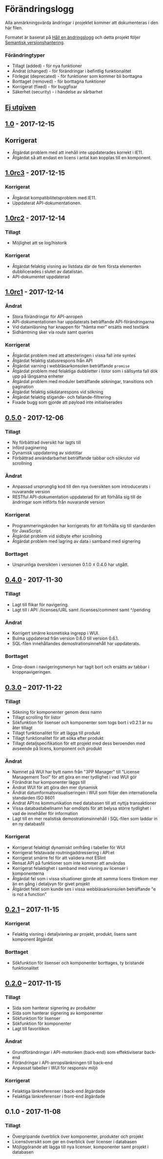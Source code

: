 # Förändringslogg
Alla anmärkningsvärda ändringar i projektet kommer att dokumenteras i den här filen.

Formatet är baserat på [Håll en ändringslogg] och detta projekt följer [Semantisk versionshantering].

[Håll en ändringslogg]: http://keepachangelog.com/sv/1.0.0/
[Semantisk versionshantering]: https://semver.org/lang/sv/spec/v2.0.0.html

### Förändringtyper
- Tillagt (added) - för nya funktioner
- Ändrat (changed) - för förändringar i befintlig funktionalitet
- Förlegat (deprecated) - för funktioner som kommer bli borttagna
- Borttaget (removed) - för borttagna funktioner
- Korrigerat (fixed) - för buggfixar
- Säkerhet (security) - i händelse av sårbarhet

## [Ej utgiven]

## [1.0] - 2017-12-15

## Korrigerat
- Åtgärdat problem med att inehåll inte uppdaterades korrekt i IE11.
- Åtgärdat så att endast en licens i antal kan kopplas till en komponent.

## [1.0rc3] - 2017-12-15

### Korrigerat
- Åtgärdat kompatibilitetsproblem med IE11.
- Uppdaterat API-dokumentationen.

## [1.0rc2] - 2017-12-14

### Tillagt
- Möjlighet att se log/historik

### Korrigerat
- Åtgärdat felaktig visning av listdata där de fem första elementen dubblicerades i slutet av datalistan.
- API-dokumentet uppdaterad

## [1.0rc1] - 2017-12-14

### Ändrat
- Stora förändringar för API-anropen
- API-dokumentationen har uppdaterats beträffande API-förändringarna
- Vid datainläsning har knappen för "hämta mer" ersätts med textlänk
- Sidhämtning sker via route samt queries

### Korrigerat
- Åtgärdat problem med att attesteringen i vissa fall inte syntes
- Åtgärdat felaktig statusrespons från API
- Åtgärdat varning i webbläsarkonsolen beträffande `promise`
- Åtgärdat problem med felaktiga dubbletter i listor som i sällsynta fall dök upp på långsama enheter
- Åtgärdat problem med moduler beträffande sökningar, transitions och pagination
- Åtgärdat felaktig sökdatarespons vid sökning
- Åtgärdat felaktig stigande- och fallande-filtrering
- Fixade bugg som gjorde att payload inte initialiserades

## [0.5.0] - 2017-12-06

### Tillagt
- Ny förbättrad översikt har lagts till
- Införd paginering
- Dynamisk uppdatering av sidotitlar
- Förbättrad användarbarhet beträffande tabbar och sökrutor vid scrollning

### Ändrat
- Anpassad ursprunglig kod till den nya översikten som introducerats i nuvarande version
- RESTful API-dokumentation uppdaterad för att förhålla sig till de ändringar som intförts från nuvarande version

### Korrigerat
- Programmeringskoden har korrigerats för att förhålla sig till standarden för JavaScript.
- Åtgärdat problem vid sidbyte efter scrollning
- Åtgärdat problem med lagring av data i samband med signering

### Borttaget
- Ursprunliga översikten i versionen 0.1.0 ≤ 0.4.0 har utgått.

## [0.4.0] - 2017-11-30

### Tillagt
- Lagt till flikar för navigering.
- Lagt till i API: /licenses/URL samt /licenses/comment samt ^/pending

### Ändrat
- Korrigert smärre kosmetiska ingrepp i WUI.
- Bulma uppdaterad från version 0.6.0 till version 0.6.1.
- SQL-filen innehållandes demostrationsinnehåll har uppdaterats.

### Borttaget
- Drop-down i navigeringsmenyn har tagit bort och ersätts av tabbar i kroppnavigeringen.

## [0.3.0] – 2017-11-22

### Tillagt
- Sökning för komponenter genom dess namn
- Tillagt scrolling för listor
- Sökfunktion för lisenser och komponenter som togs bort i v0.2.1 är nu åter tillagt
- Tillagt funktionalitet för att lägga till produkt
- Tillagt funktionalitet för att söka efter produkt
- Tillagt detaljspecifikation för ett projekt med dess beroenden med avseende på licens, komponent och produkt

### Ändrat
- Namnet på WUI har bytt namn från "3PP Manager" till "License Management Tool" för att göra en mer tydlighet i vad WUI gör
- Förändrat hur komponenter läggs till
- Ändrat WUI för att göra den mer dynamisk
- Ändrat datumformatsvisualiseringen i WUI som följer den internationella standarden ISO 8601
- Ändrat API:ns kommunikation med databasen till att nyttja transaktioner
- Vissa databastabellnamn har omdöpts för att belysa större tydlighet i vad de innehåller för information
- Lagt till en mer realistisk demostrationsinnehåll i SQL-filen som laddar in en ny databasfil

### Korrigerat
- Korrigerat felaktigt dynamiskt omfrång i tabeller för WUI
- Korrigerat felstavade routningaddressering i API:et
- Korrigerat smärre fel för att validera mot ESlint
- Rensat API på funktioner som inte kommer att användas
- Korrigerat felaktighet i samband med visning av licenser i komponenterna
- Åtgärdat fel som i vissa situationer gjorde att samma licens förekom mer än en gång i detaljvyn för givet projekt
- Åtgärdet felet som kunde ses i vissa webbläsarkonsolen beträffande "e is not a function"

## [0.2.1] – 2017-11-15

### Korrigerat
- Felaktig visning i detaljvisning av projekt, produkt, lisens samt komponent åtgärdat

### Borttaget
- Sökfunktion för lisenser och komponenter borttages, ty bristande funktionalitet

## [0.2.0] – 2017-11-15

### Tillagt
- Sida som hanterar signering av produkter
- Sida som hanterar signering av komponenter
- Sökfunktion för lisenser
- Sökfunktion för komponenter
- Lagt till favoritikon

### Ändrat
- Grundförändringar i API-motoriken (back-end) som effektiviserar back-end
- Förändringar i API-anropslänkningen till back-end
- Anpassat tabeller i WUI för responsiv miljö

### Korrigerat
- Felaktiga länkreferenser i back-end åtgärdade
- Felaktiga länkreferenser i front-end åtgärdade

## 0.1.0 - 2017-11-08

### Tillagt
- Övergripande överblick över komponenter, produkter och projekt
- Licensöversikt som ger en överblick över licenser i databasen
- Möjliggörande att lägga till nya licenser, komponenter samt projekt i databasen

[Ej utgiven]: https://github.com/SAAB2017/3PP-tool/compare/v1.0...HEAD
[1.0]: https://github.com/SAAB2017/3PP-tool/compare/v1.0rc3...HEAD
[1.0rc3]: https://github.com/SAAB2017/3PP-tool/compare/v1.0rc3...v1.0
[1.0rc2]: https://github.com/SAAB2017/3PP-tool/compare/v1.0rc1...v1.0rc2
[1.0rc1]: https://github.com/SAAB2017/3PP-tool/compare/v0.5.0...v1.0rc1
[0.5.0]: https://github.com/SAAB2017/3PP-tool/compare/v0.4.0...v0.5.0
[0.4.0]: https://github.com/SAAB2017/3PP-tool/compare/v0.3.0...v0.4.0
[0.3.0]: https://github.com/SAAB2017/3PP-tool/compare/v0.2.1...v0.3.0
[0.2.1]: https://github.com/SAAB2017/3PP-tool/compare/v0.2.0...v0.2.1
[0.2.0]: https://github.com/SAAB2017/3PP-tool/compare/v0.1.0...v0.2.0
